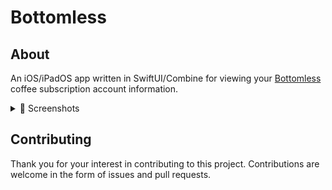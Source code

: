 # Bottomless

## About

An iOS/iPadOS app written in SwiftUI/Combine for viewing your [Bottomless][1] coffee subscription account information.

<details>
<summary>📸 Screenshots</summary>

### iOS
~ | ~ | ~
--|--|--
![profile][image-1] | ![scale][image-2] | ![referral][image-3]
![search][image-4] | ![search-detail][image-5] | ![settings][image-6]

### iPadOS

![profile-ipad][image-7]

</details>

## Contributing

Thank you for your interest in contributing to this project. Contributions are welcome in the form of issues and pull requests.

[1]: https://bottomless.com

[image-1]: ./screenshots/2020-11-profile.png
[image-2]: ./screenshots/2020-11-scale.png
[image-3]: ./screenshots/2020-06-referral.png
[image-4]: ./screenshots/2020-11-search.png
[image-5]: ./screenshots/2020-11-search-detail.png
[image-6]: ./screenshots/2020-07-settings.png
[image-7]: ./screenshots/2020-11-profile-ipad.png
